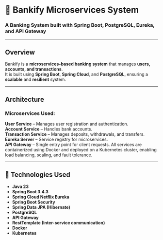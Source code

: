 # 🏦 Bankify Microservices System  

### A Banking System built with **Spring Boot, PostgreSQL, Eureka, and API Gateway**  

---

## **Overview**  
Bankify is a **microservices-based banking system** that manages **users, accounts, and transactions**.  
It is built using **Spring Boot**, **Spring Cloud**, and **PostgreSQL**, ensuring a **scalable** and **resilient** system.

---

## **Architecture**  

###  **Microservices Used**:
**User Service** – Manages user registration and authentication.  
**Account Service** – Handles bank accounts.  
**Transaction Service** – Manages deposits, withdrawals, and transfers.  
**Eureka Server** – Service registry for microservices.  
**API Gateway** – Single entry point for client requests.
All services are containerized using Docker and deployed on a Kubernetes cluster, enabling load balancing, scaling, and fault tolerance.

---

## **📌 Technologies Used**  

- **Java 23**  
- **Spring Boot 3.4.3**  
- **Spring Cloud Netflix Eureka**  
- **Spring Boot Security**  
- **Spring Data JPA (Hibernate)**  
- **PostgreSQL**  
- **API Gateway**  
- **RestTemplate (Inter-service communication)**
- **Docker**
- **Kubernetes**

